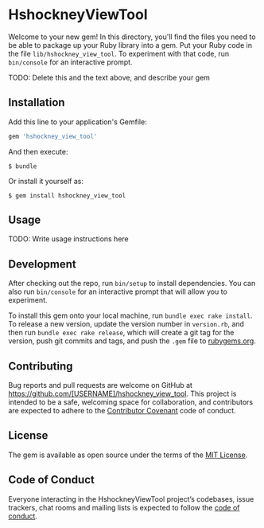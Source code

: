 # HshockneyViewTool

Welcome to your new gem! In this directory, you'll find the files you need to be able to package up your Ruby library into a gem. Put your Ruby code in the file `lib/hshockney_view_tool`. To experiment with that code, run `bin/console` for an interactive prompt.

TODO: Delete this and the text above, and describe your gem

## Installation

Add this line to your application's Gemfile:

```ruby
gem 'hshockney_view_tool'
```

And then execute:

    $ bundle

Or install it yourself as:

    $ gem install hshockney_view_tool

## Usage

TODO: Write usage instructions here

## Development

After checking out the repo, run `bin/setup` to install dependencies. You can also run `bin/console` for an interactive prompt that will allow you to experiment.

To install this gem onto your local machine, run `bundle exec rake install`. To release a new version, update the version number in `version.rb`, and then run `bundle exec rake release`, which will create a git tag for the version, push git commits and tags, and push the `.gem` file to [rubygems.org](https://rubygems.org).

## Contributing

Bug reports and pull requests are welcome on GitHub at https://github.com/[USERNAME]/hshockney_view_tool. This project is intended to be a safe, welcoming space for collaboration, and contributors are expected to adhere to the [Contributor Covenant](http://contributor-covenant.org) code of conduct.

## License

The gem is available as open source under the terms of the [MIT License](https://opensource.org/licenses/MIT).

## Code of Conduct

Everyone interacting in the HshockneyViewTool project’s codebases, issue trackers, chat rooms and mailing lists is expected to follow the [code of conduct](https://github.com/[USERNAME]/hshockney_view_tool/blob/master/CODE_OF_CONDUCT.md).
